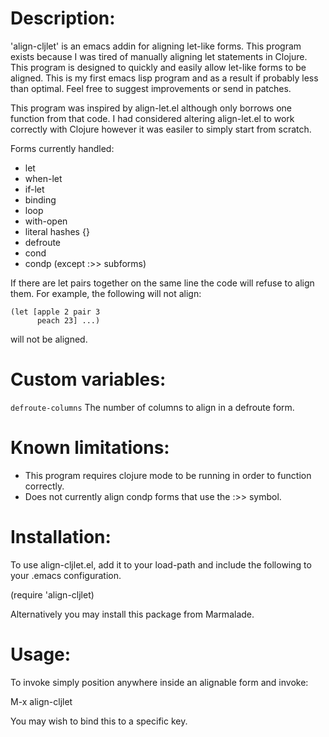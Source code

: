 # Description:

'align-cljlet' is an emacs addin for aligning let-like forms. This
program exists because I was tired of manually aligning let statements
in Clojure.  This program is designed to quickly and easily allow
let-like forms to be aligned.  This is my first emacs lisp program and
as a result if probably less than optimal.  Feel free to suggest
improvements or send in patches.

This program was inspired by align-let.el although only borrows one
function from that code.  I had considered altering align-let.el to
work correctly with Clojure however it was easiler to simply start
from scratch.

Forms currently handled:

 * let
 * when-let
 * if-let
 * binding
 * loop
 * with-open
 * literal hashes {}
 * defroute
 * cond
 * condp (except :>> subforms)

If there are let pairs together on the same line the code will refuse
to align them. For example, the following will not align:

    (let [apple 2 pair 3
          peach 23] ...)

will not be aligned.

# Custom variables:

`defroute-columns` The number of columns to align in a defroute form.

# Known limitations:

* This program requires clojure mode to be running in order to
  function correctly.
* Does not currently align condp forms that use the :>> symbol.

# Installation:

To use align-cljlet.el, add it to your load-path and include the
following to your .emacs configuration.

(require 'align-cljlet)

Alternatively you may install this package from Marmalade.

# Usage:

To invoke simply position anywhere inside an alignable form and
invoke:

 M-x align-cljlet

You may wish to bind this to a specific key.
